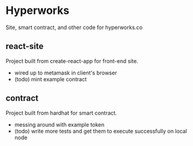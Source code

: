 # Hyperworks
Site, smart contract, and other code for hyperworks.co

## react-site
Project built from create-react-app for front-end site.
* wired up to metamask in client's browser
* (todo) mint example contract

## contract
Project built from hardhat for smart contract.
* messing around with example token
* (todo) write more tests and get them to execute successfully on local node
